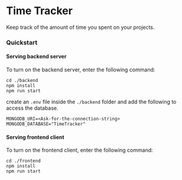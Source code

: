 # Time Tracker

Keep track of the amount of time you spent on your projects.

### Quickstart

#### Serving backend server
To turn on the backend server, enter the following command:

```
cd ./backend
npm install
npm run start
```

create an `.env` file inside the `./backend` folder and add the following to access the database.

```
MONGODB_URI=<Ask-for-the-connection-string>
MONGODB_DATABASE="TimeTracker"
```

#### Serving frontend client
To turn on the frontend client, enter the following command:

```
cd ./frontend
npm install
npm run start
```
